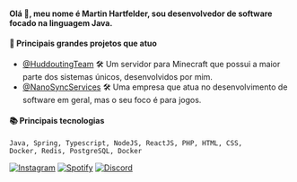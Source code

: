 #### Olá 👋, meu nome é Martin Hartfelder, sou desenvolvedor de software focado na linguagem Java.

#### 💎 Principais grandes projetos que atuo
- <a href="https://github.com/HuddoutingTeam">@HuddoutingTeam</a> 🛠 Um servidor para Minecraft que possui a maior parte dos sistemas únicos, desenvolvidos por mim.
- <a href="https://github.com/NanoSyncServices">@NanoSyncServices</a> 🛠 Uma empresa que atua no desenvolvimento de software em geral, mas o seu foco é para jogos.

#### 📚 Principais tecnologias
<code>Java, Spring, Typescript, NodeJS, ReactJS, PHP, HTML, CSS, Docker, Redis, PostgreSQL, Docker</code>


<a href="https://www.instagram.com/martiinfer22/" rel="Instagram">![Instagram](https://img.shields.io/badge/martiinfer22-%23E4405F.svg?style=for-the-badge&logo=Instagram&logoColor=white)</a> <a href="http://google.com.au/" rel="some text">![Spotify](https://img.shields.io/badge/Spotify-1ED760?style=for-the-badge&logo=spotify&logoColor=white)</a> <a href="http://google.com.au/" rel="some text">![Discord](https://img.shields.io/badge/NanoSync-%237289DA.svg?style=for-the-badge&logo=discord&logoColor=white)</a>

